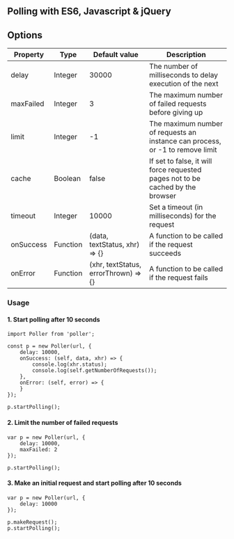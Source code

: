 ## Polling with ES6, Javascript & jQuery

## Options

| Property  | Type     | Default value                        | Description                                                                    |
|-----------|----------|--------------------------------------|--------------------------------------------------------------------------------|
| delay     | Integer  | 30000                                | The number of milliseconds to delay execution of the next                      |
| maxFailed | Integer  | 3                                    | The maximum number of failed requests before giving up                         |
| limit     | Integer  | -1                                   | The maximum number of requests an instance can process, or -1 to remove limit  |
| cache     | Boolean  | false                                | If set to false, it will force requested pages not to be cached by the browser |
| timeout   | Integer  | 10000                                | Set a timeout (in milliseconds) for the request                                |
| onSuccess | Function | (data, textStatus, xhr) => {}        | A function to be called if the request succeeds                                |
| onError   | Function | (xhr, textStatus, errorThrown) => {} | A function to be called if the request fails                                   |

### Usage

#### 1. Start polling after 10 seconds

```
import Poller from 'poller';

const p = new Poller(url, {
    delay: 10000,
    onSuccess: (self, data, xhr) => {
        console.log(xhr.status);
        console.log(self.getNumberOfRequests());
    },
    onError: (self, error) => {
    }
});

p.startPolling();
```

#### 2. Limit the number of failed requests

```
var p = new Poller(url, {
    delay: 10000,
    maxFailed: 2
});

p.startPolling();
```

#### 3. Make an initial request and start polling after 10 seconds

```
var p = new Poller(url, {
    delay: 10000
});

p.makeRequest();
p.startPolling();
```

